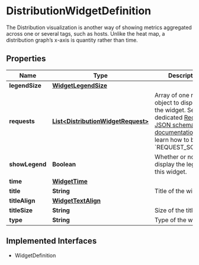 

# DistributionWidgetDefinition

The Distribution visualization is another way of showing metrics aggregated across one or several tags, such as hosts. Unlike the heat map, a distribution graph’s x-axis is quantity rather than time.
## Properties

Name | Type | Description | Notes
------------ | ------------- | ------------- | -------------
**legendSize** | [**WidgetLegendSize**](WidgetLegendSize.md) |  |  [optional]
**requests** | [**List&lt;DistributionWidgetRequest&gt;**](DistributionWidgetRequest.md) | Array of one request object to display in the widget.  See the dedicated [Request JSON schema documentation](https://docs.datadoghq.com/dashboards/graphing_json/request_json)  to learn how to build the &#x60;REQUEST_SCHEMA&#x60;. | 
**showLegend** | **Boolean** | Whether or not to display the legend on this widget. |  [optional]
**time** | [**WidgetTime**](WidgetTime.md) |  |  [optional]
**title** | **String** | Title of the widget. |  [optional]
**titleAlign** | [**WidgetTextAlign**](WidgetTextAlign.md) |  |  [optional]
**titleSize** | **String** | Size of the title. |  [optional]
**type** | **String** | Type of the widget. |  [readonly]


## Implemented Interfaces

* WidgetDefinition


